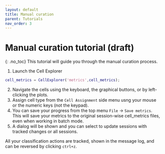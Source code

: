 ```yaml
---
layout: default
title: Manual curation
parent: Tutorials
nav_order: 3
---
```

# Manual curation tutorial (draft)
{: .no_toc}
This tutorial will guide you through the manual curation process.

1. Launch the Cell Explorer
```m
cell_metrics = CellExplorer('metrics',cell_metrics); 
```
2. Navigate the cells using the keyboard, the graphical buttons, or by left-clicking the plots. 
3. Assign cell type from the `Cell Assignment` side menu usng your mouse or the numeric keys (not the keypad).
4. You can save your progress from the top menu `File` -> `Save metrics`. This will save your metrics to the original session-wise cell_metrics files, even when working in batch mode. 
5. A dialog will be shown and you can select to update sessions with tracked changes or  all sessions.

All your classification actions are tracked, shown in the message log, and can be reversed by clicking `ctrl+z`.

